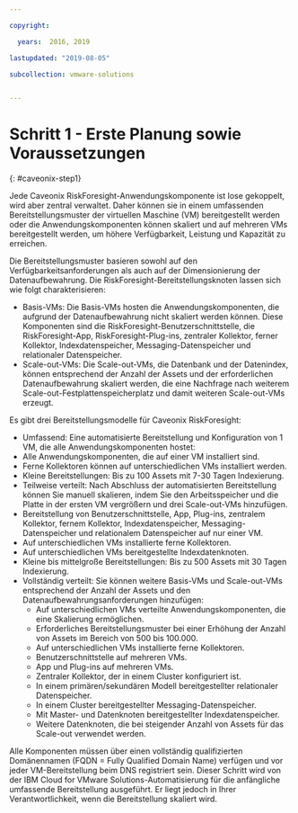 ```yaml
---

copyright:

  years:  2016, 2019

lastupdated: "2019-08-05"

subcollection: vmware-solutions


---
```


# Schritt 1 - Erste Planung sowie Voraussetzungen
{: #caveonix-step1}

Jede Caveonix RiskForesight-Anwendungskomponente ist lose gekoppelt, wird aber zentral verwaltet. Daher können sie in einem umfassenden Bereitstellungsmuster der virtuellen Maschine (VM) bereitgestellt werden oder die Anwendungskomponenten können skaliert und auf mehreren VMs bereitgestellt werden, um höhere Verfügbarkeit, Leistung und Kapazität zu erreichen.

Die Bereitstellungsmuster basieren sowohl auf den Verfügbarkeitsanforderungen als auch auf der Dimensionierung der Datenaufbewahrung. Die RiskForesight-Bereitstellungsknoten lassen sich wie folgt charakterisieren:

-	Basis-VMs: Die Basis-VMs hosten die Anwendungskomponenten, die aufgrund der Datenaufbewahrung nicht skaliert werden können. Diese Komponenten sind die RiskForesight-Benutzerschnittstelle, die RiskForesight-App, RiskForesight-Plug-ins, zentraler Kollektor, ferner Kollektor, Indexdatenspeicher, Messaging-Datenspeicher und relationaler Datenspeicher.
-	Scale-out-VMs: Die Scale-out-VMs, die Datenbank und der Datenindex, können entsprechend der Anzahl der Assets und der erforderlichen Datenaufbewahrung skaliert werden, die eine Nachfrage nach weiterem Scale-out-Festplattenspeicherplatz und damit weiteren Scale-out-VMs erzeugt.

Es gibt drei Bereitstellungsmodelle für Caveonix RiskForesight:

-	Umfassend: Eine automatisierte Bereitstellung und Konfiguration von 1 VM, die alle Anwendungskomponenten hostet:
  - Alle Anwendungskomponenten, die auf einer VM installiert sind.
  - Ferne Kollektoren können auf unterschiedlichen VMs installiert werden.
  - Kleine Bereitstellungen: Bis zu 100 Assets mit 7-30 Tagen Indexierung.
-	Teilweise verteilt: Nach Abschluss der automatisierten Bereitstellung können Sie manuell skalieren, indem Sie den Arbeitsspeicher und die Platte in der ersten VM vergrößern und drei Scale-out-VMs hinzufügen.
  - Bereitstellung von Benutzerschnittstelle, App, Plug-ins, zentralem Kollektor, fernem Kollektor, Indexdatenspeicher, Messaging-Datenspeicher und relationalem Datenspeicher auf nur einer VM.
  - Auf unterschiedlichen VMs installierte ferne Kollektoren.
  -	Auf unterschiedlichen VMs bereitgestellte Indexdatenknoten.
  -	Kleine bis mittelgroße Bereitstellungen: Bis zu 500 Assets mit 30 Tagen Indexierung.
- Vollständig verteilt: Sie können weitere Basis-VMs und Scale-out-VMs entsprechend der Anzahl der Assets und den Datenaufbewahrungsanforderungen hinzufügen:
  - Auf unterschiedlichen VMs verteilte Anwendungskomponenten, die eine Skalierung ermöglichen.
  -	Erforderliches Bereitstellungsmuster bei einer Erhöhung der Anzahl von Assets im Bereich von 500 bis 100.000.
  -	Auf unterschiedlichen VMs installierte ferne Kollektoren.
  -	Benutzerschnittstelle auf mehreren VMs.
  -	App und Plug-ins auf mehreren VMs.
  -	Zentraler Kollektor, der in einem Cluster konfiguriert ist.
  -	In einem primären/sekundären Modell bereitgestellter relationaler Datenspeicher.
  -	In einem Cluster bereitgestellter Messaging-Datenspeicher.
  -	Mit Master- und Datenknoten bereitgestellter Indexdatenspeicher.
  -	Weitere Datenknoten, die bei steigender Anzahl von Assets für das Scale-out verwendet werden.

Alle Komponenten müssen über einen vollständig qualifizierten Domänennamen (FQDN = Fully Qualified Domain Name) verfügen und vor jeder VM-Bereitstellung beim DNS registriert sein. Dieser Schritt wird von der IBM Cloud for VMware Solutions-Automatisierung für die anfängliche umfassende Bereitstellung ausgeführt. Er liegt jedoch in Ihrer Verantwortlichkeit, wenn die Bereitstellung skaliert wird.
